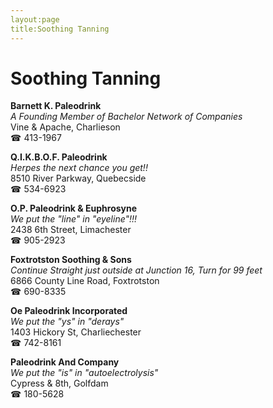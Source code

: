 ```yaml
---
layout:page
title:Soothing Tanning
---
```

# Soothing Tanning

**Barnett K. Paleodrink**  
_A Founding Member of Bachelor Network of Companies_  
Vine & Apache, Charlieson  
☎ 413-1967



**Q.I.K.B.O.F. Paleodrink**  
_Herpes the next chance you get!!_  
8510 River Parkway, Quebecside  
☎ 534-6923



**O.P. Paleodrink & Euphrosyne**  
_We put the "line" in "eyeline"!!!_  
2438 6th Street, Limachester  
☎ 905-2923



**Foxtrotston Soothing & Sons**  
_Continue Straight just outside at Junction 16, Turn for 99 feet_  
6866 County Line Road, Foxtrotston  
☎ 690-8335



**Oe Paleodrink Incorporated**  
_We put the "ys" in "derays"_  
1403 Hickory St, Charliechester  
☎ 742-8161



**Paleodrink And Company**  
_We put the "is" in "autoelectrolysis"_  
Cypress & 8th, Golfdam  
☎ 180-5628



